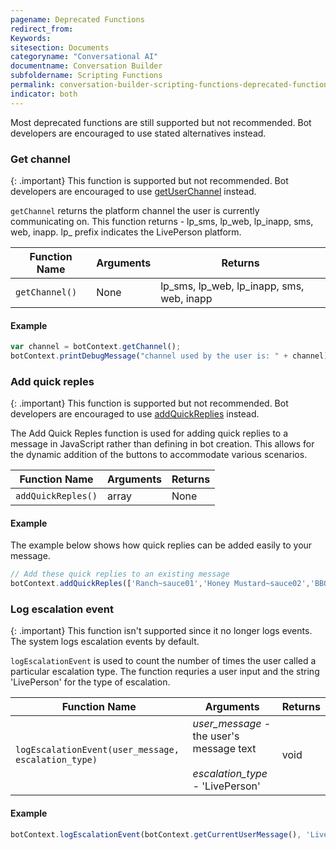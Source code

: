 ```yaml
---
pagename: Deprecated Functions
redirect_from:
Keywords:
sitesection: Documents
categoryname: "Conversational AI"
documentname: Conversation Builder
subfoldername: Scripting Functions
permalink: conversation-builder-scripting-functions-deprecated-functions.html
indicator: both
---
```


Most deprecated functions are still supported but not recommended. Bot developers are encouraged to use stated alternatives instead.

### Get channel

{: .important}
This function is supported but not recommended. Bot developers are encouraged to use [getUserChannel](conversation-builder-scripting-functions-get-user-data.html#get-user-channel) instead.

`getChannel` returns the platform channel the user is currently communicating on. This function returns - lp_sms, lp_web, lp_inapp, sms, web, inapp. lp_ prefix indicates the LivePerson platform.

| Function Name | Arguments | Returns |
| --- | --- | --- |
| `getChannel()` | None | lp_sms, lp_web, lp_inapp, sms, web, inapp |

#### Example

```javascript
var channel = botContext.getChannel();
botContext.printDebugMessage("channel used by the user is: " + channel);
```

### Add quick reples

{: .important}
This function is supported but not recommended. Bot developers are encouraged to use [addQuickReplies](conversation-builder-scripting-functions-manage-conversation-flow.html#add-quick-replies) instead.

The Add Quick Reples function is used for adding quick replies to a message in JavaScript rather than defining in bot creation. This allows for the dynamic addition of the buttons to accommodate various scenarios.

| Function Name | Arguments | Returns |
| --- | --- | --- |
| `addQuickReples()` | array | None |

#### Example

The example below shows how quick replies can be added easily to your message.

```javascript
// Add these quick replies to an existing message
botContext.addQuickReples(['Ranch~sauce01','Honey Mustard~sauce02','BBQ~sauce03','Hot~sauce04']);
```

### Log escalation event

{: .important}
This function isn't supported since it no longer logs events. The system logs escalation events by default.

`logEscalationEvent` is used to count the number of times the user called a particular escalation type. The function requries a user input and the string 'LivePerson' for the type of escalation.

| Function Name | Arguments | Returns |
| --- | --- | --- |
| `logEscalationEvent(user_message, escalation_type)` | <em>user_message - </em>the user's message text<br><br><em>escalation_type - </em>'LivePerson' | void |

#### Example

```javascript
botContext.logEscalationEvent(botContext.getCurrentUserMessage(), 'LivePerson');
```